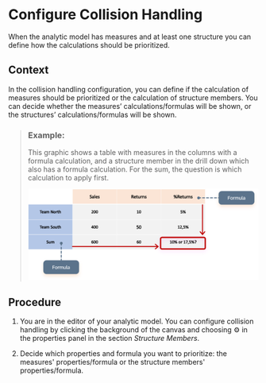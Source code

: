 <!-- loio025ba2d3956047b3bde749145051bb1c -->

<link rel="stylesheet" type="text/css" href="../css/sap-icons.css"/>

# Configure Collision Handling

When the analytic model has measures and at least one structure you can define how the calculations should be prioritized.



## Context

In the collision handling configuration, you can define if the calculation of measures should be prioritized or the calculation of structure members. You can decide whether the measures’ calculations/formulas will be shown, or the structures’ calculations/formulas will be shown.

> ### Example:  
> This graphic shows a table with measures in the columns with a formula calculation, and a structure member in the drill down which also has a formula calculation. For the sum, the question is which calculation to apply first.
> 
> ![This graphic has descriptive text.](images/DWC_-_structure_b6b3919.png)



## Procedure

1.  You are in the editor of your analytic model. You can configure collision handling by clicking the background of the canvas and choosing :gear: in the properties panel in the section *Structure Members*.

2.  Decide which properties and formula you want to prioritize: the measures' properties/formula or the structure members' properties/formula.


